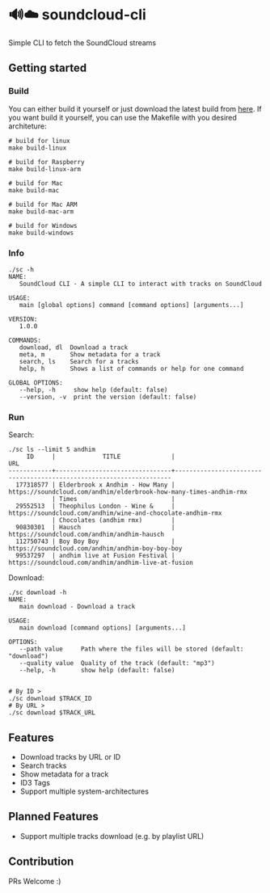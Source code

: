 # 🔊☁️ soundcloud-cli
Simple CLI to fetch the SoundCloud streams

## Getting started

### Build
You can either build it yourself or just download the latest build from [here](https://github.com/timoknapp/soundcloud-cli/actions?query=workflow%3ASoundCloud-CLI). If you want build it yourself, you can use the Makefile with you desired architeture:

```
# build for linux
make build-linux

# build for Raspberry
make build-linux-arm

# build for Mac
make build-mac

# build for Mac ARM
make build-mac-arm

# build for Windows
make build-windows
```

### Info
```
./sc -h
NAME:
   SoundCloud CLI - A simple CLI to interact with tracks on SoundCloud

USAGE:
   main [global options] command [command options] [arguments...]

VERSION:
   1.0.0

COMMANDS:
   download, dl  Download a track
   meta, m       Show metadata for a track
   search, ls    Search for a tracks
   help, h       Shows a list of commands or help for one command

GLOBAL OPTIONS:
   --help, -h     show help (default: false)
   --version, -v  print the version (default: false)

```

### Run

Search:
```
./sc ls --limit 5 andhim
     ID     |             TITLE              |                                URL                                  
------------+--------------------------------+---------------------------------------------------------------------
  177318577 | Elderbrook x Andhim - How Many | https://soundcloud.com/andhim/elderbrook-how-many-times-andhim-rmx  
            | Times                          |                                                                     
  29552513  | Theophilus London - Wine &     | https://soundcloud.com/andhim/wine-and-chocolate-andhim-rmx         
            | Chocolates (andhim rmx)        |                                                                     
  90830301  | Hausch                         | https://soundcloud.com/andhim/andhim-hausch                         
  112750743 | Boy Boy Boy                    | https://soundcloud.com/andhim/andhim-boy-boy-boy                    
  99537297  | andhim live at Fusion Festival | https://soundcloud.com/andhim/andhim-live-at-fusion                 
```

Download:
```
./sc download -h
NAME:
   main download - Download a track

USAGE:
   main download [command options] [arguments...]

OPTIONS:
   --path value     Path where the files will be stored (default: "download")
   --quality value  Quality of the track (default: "mp3")
   --help, -h       show help (default: false)


# By ID >
./sc download $TRACK_ID
# By URL >
./sc download $TRACK_URL
```

## Features

- Download tracks by URL or ID
- Search tracks
- Show metadata for a track
- ID3 Tags
- Support multiple system-architectures

## Planned Features

- Support multiple tracks download (e.g. by playlist URL)


## Contribution

PRs Welcome :)

